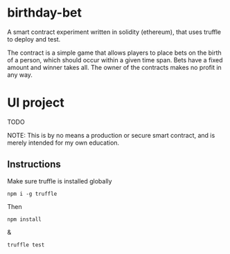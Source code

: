 # birthday-bet

A smart contract experiment written in solidity (ethereum), that uses truffle to deploy and test.

The contract is a simple game that allows players to place bets on the birth of a person, which should occur within a given time span. Bets have a fixed amount and winner takes all. The owner of the contracts makes no profit in any way.

# UI project
TODO

NOTE: This is by no means a production or secure smart contract, and is merely intended for my own education.

## Instructions

Make sure truffle is installed globally

```
npm i -g truffle
```

Then

```
npm install
```

&

```
truffle test
```